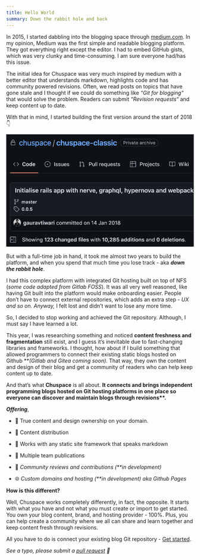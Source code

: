 ```yaml
---
title: Hello World
summary: Down the rabbit hole and back
---
```


In 2015, I started dabbling into the blogging space through [medium.com](https://gauravtiwari.medium.com/). In my opinion, Medium was the first simple and readable blogging platform. They got everything right except the editor. I had to embed GitHub gists, which was very clunky and time-consuming. I am sure everyone had/has this issue.

The initial idea for Chuspace was very much inspired by medium with a better editor that understands markdown, highlights code and has community powered revisions. Often, we read posts on topics that have gone stale and I thought if we could do something like *“Git for blogging“* that would solve the problem. Readers can submit *“Revision requests“* and keep content up to date.

With that in mind, I started building the first version around the start of 2018 👇

![Initial commit in 2018](/assets/screenshot-2022-06-05-at-195941.png)

But with a full-time job in hand, it took me almost two years to build the platform, and when you spend that much time you lose track - aka ***down the rabbit hole***.

I had this complex platform with integrated Git hosting built on top of NFS (*some code adapted from Gitlab FOSS*). It was all very well reasoned, like having Git built into the platform would make onboarding easier. People don’t have to connect external repositories, which adds an extra step - *UX and so on. Anyway,* I felt lost and didn’t want to lose any more time.

So, I decided to stop working and achieved the Git repository. Although, I must say I have learned a lot.

This year, I was researching something and noticed **content freshness and fragmentation** still exist, and I guess it’s inevitable due to fast-changing libraries and frameworks. I thought, how about if I build something that allowed programmers to connect their existing static blogs hosted on Github \*\**(Gitlab and Gitea coming soon)*. That way, they own the content and design of their blog and get a community of readers who can help keep content up to date.

And that’s what **Chuspace** is all about. **It connects and brings independent programming blogs hosted on Git hosting platforms in one place so everyone can discover and maintain blogs through revisions\*\*.**

***Offering***,

* 💪 True content and design ownership on your domain.

* 📡 Content distribution

* 🔌 Works with any static site framework that speaks markdown

* 📙 Multiple team publications

* 🙌 *Community reviews and contributions (\*\*in development)*

* 🌐 *Custom domains and hosting  (\*\*in development) aka Github Pages*

**How is this different?**

Well, Chuspace works completely differently, in fact, the opposite. It starts with what you have and not what you must create or import to get started. You own your blog content, brand, and hosting provider - 100%. Plus, you can help create a community where we all can share and learn together and keep content fresh through revisions.

All you have to do is connect your existing blog Git repository - [Get started](/connect).

*See a typo, please submit a [pull request](https://github.com/chuspace/self/edit/main/content/hello-world.md) 🙏* 